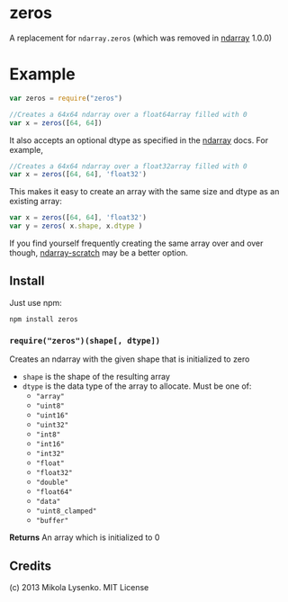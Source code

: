 zeros
=====
A replacement for `ndarray.zeros` (which was removed in [ndarray](https://github.com/mikolalysenko/ndarray) 1.0.0)

Example
=======
```javascript
var zeros = require("zeros")

//Creates a 64x64 ndarray over a float64array filled with 0
var x = zeros([64, 64])
```

It also accepts an optional dtype as specified in the [ndarray](https://github.com/scijs/ndarray) docs. For example,
```javascript
//Creates a 64x64 ndarray over a float32array filled with 0
var x = zeros([64, 64], 'float32')
```

This makes it easy to create an array with the same size and dtype as an existing array:
```javascript
var x = zeros([64, 64], 'float32')
var y = zeros( x.shape, x.dtype )
```

If you find yourself frequently creating the same array over and over though, [ndarray-scratch](https://github.com/mikolalysenko/ndarray-scratch) may be a better option.

## Install
Just use npm:

    npm install zeros
    
### `require("zeros")(shape[, dtype])`
Creates an ndarray with the given shape that is initialized to zero

* `shape` is the shape of the resulting array
* `dtype` is the data type of the array to allocate.  Must be one of:
  + `"array"`
  + `"uint8"`
  + `"uint16"`
  + `"uint32"`
  + `"int8"`
  + `"int16"`
  + `"int32"`
  + `"float"`
  + `"float32"`
  + `"double"`
  + `"float64"`
  + `"data"`
  + `"uint8_clamped"`
  + `"buffer"`

**Returns** An array which is initialized to 0

## Credits
(c) 2013 Mikola Lysenko. MIT License
